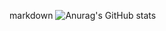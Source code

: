 markdown
![Anurag's GitHub stats](https://github-readme-stats.vercel.app/api?username=anuraghazra&show_icons=true&theme=radical)

